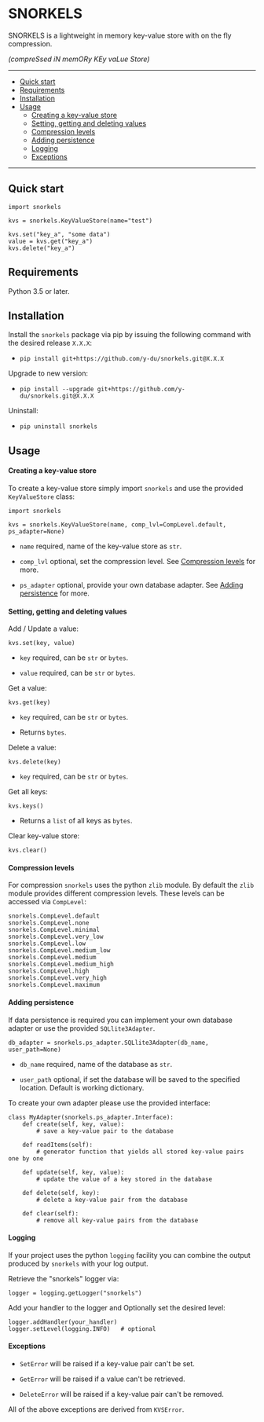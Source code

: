 SNORKELS
=======

SNORKELS is a lightweight in memory key-value store with on the fly compression.

*(compreSsed iN memORy KEy vaLue Store)*

---

+ [Quick start](#quick-start)
+ [Requirements](#requirements)
+ [Installation](#installation)
+ [Usage](#usage)
    + [Creating a key-value store](#creating-a-key-value-store)
    + [Setting, getting and deleting values](#setting-getting-and-deleting-values)
    + [Compression levels](#compression-levels)
    + [Adding persistence](#adding-persistence)
    + [Logging](#logging)
    + [Exceptions](#exceptions)

---


Quick start
---
    import snorkels
    
    kvs = snorkels.KeyValueStore(name="test")
    
    kvs.set("key_a", "some data")
    value = kvs.get("key_a")
    kvs.delete("key_a")


Requirements
----

Python 3.5 or later.


Installation
----

Install the `snorkels` package via pip by issuing the following command with the desired release `X.X.X`: 

- `pip install git+https://github.com/y-du/snorkels.git@X.X.X` 

Upgrade to new version: 

- `pip install --upgrade git+https://github.com/y-du/snorkels.git@X.X.X`

Uninstall: 

- `pip uninstall snorkels`


Usage
----

#### Creating a key-value store

To create a key-value store simply import `snorkels` and use the provided `KeyValueStore` class:
 
    import snorkels
    
    kvs = snorkels.KeyValueStore(name, comp_lvl=CompLevel.default, ps_adapter=None)

- `name` required, name of the key-value store as `str`.

- `comp_lvl` optional, set the compression level. See [Compression levels](#compression-levels) for more.

- `ps_adapter` optional, provide your own database adapter. See [Adding persistence](#adding-persistence) for more.


#### Setting, getting and deleting values

Add / Update a value:

    kvs.set(key, value)

- `key` required, can be `str` or `bytes`.

- `value` required, can be `str` or `bytes`.

Get a value:

    kvs.get(key)

- `key` required, can be `str` or `bytes`.

- Returns `bytes`.

Delete a value:

    kvs.delete(key)

- `key` required, can be `str` or `bytes`.

Get all keys:

    kvs.keys()

- Returns a `list` of all keys as `bytes`.

Clear key-value store:

    kvs.clear()

#### Compression levels

For compression `snorkels` uses the python `zlib` module. By default the `zlib` module provides different compression levels. These levels can be accessed via `CompLevel`:

    snorkels.CompLevel.default
    snorkels.CompLevel.none
    snorkels.CompLevel.minimal
    snorkels.CompLevel.very_low
    snorkels.CompLevel.low
    snorkels.CompLevel.medium_low
    snorkels.CompLevel.medium
    snorkels.CompLevel.medium_high
    snorkels.CompLevel.high
    snorkels.CompLevel.very_high
    snorkels.CompLevel.maximum

#### Adding persistence

If data persistence is required you can implement your own database adapter or use the provided `SQLlite3Adapter`.

    db_adapter = snorkels.ps_adapter.SQLlite3Adapter(db_name, user_path=None)
    
- `db_name` required, name of the database as `str`.

- `user_path` optional, if set the database will be saved to the specified location. Default is working dictionary.

To create your own adapter please use the provided interface:

    class MyAdapter(snorkels.ps_adapter.Interface):
        def create(self, key, value):
            # save a key-value pair to the database

        def readItems(self):
            # generator function that yields all stored key-value pairs one by one
    
        def update(self, key, value):
            # update the value of a key stored in the database
    
        def delete(self, key):
            # delete a key-value pair from the database
    
        def clear(self):
            # remove all key-value pairs from the database

#### Logging

If your project uses the python `logging` facility you can combine the output produced by `snorkels` with your log output.

Retrieve the "snorkels" logger via:

    logger = logging.getLogger("snorkels")

Add your handler to the logger and Optionally set the desired level:

    logger.addHandler(your_handler)
    logger.setLevel(logging.INFO)   # optional

#### Exceptions

- `SetError` will be raised if a key-value pair can't be set.

- `GetError` will be raised if a value can't be retrieved.

- `DeleteError` will be raised if a key-value pair can't be removed.

All of the above exceptions are derived from `KVSError`.
